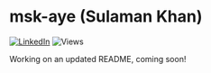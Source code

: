 <h1 align="left">msk-aye (Sulaman Khan)</h1>
<div align="left">
     <a href="https://linkedin.com/in/muhammad-sulaman-khan/"><img src="https://img.shields.io/badge/LinkedIn-blue.svg?style=for-the-badge&logo=linkedin&logoColor=white" alt="LinkedIn"/></a>
    <img src="https://komarev.com/ghpvc/?username=msk-aye&style=for-the-badge&color=red" alt="Views"/>
</div>

Working on an updated README, coming soon!

<!---
---

## :wave: About Me

Welcome! My name is **Sulaman** and I am a student at [The University of Queensland (UQ)](https://uq.edu.au/) and security intern at [CompliantERP](https://complianterp.com/). I am also a capstone student currently working with [NOJA Power](https://www.nojapower.com.au/) to create automated application and firmware security tests.

I am currently in my final year of university studying Bachelor of Computer Science and Masters of Cybersecurity.

Feel free to check out all my repositories to see what I have been getting up to during my years at university.

---

## :book: Education

- *Bachelor of Computer Science / Master of Cybersecurity*
  
    **Current GPA: 6.0 / 7.0 (Distinction)**.

- *Queensland Certificate of Education (2020)*

    **ATAR: 95.45 / 99.95**

---

## :man_technologist: Experience

### :computer: Software & Services I Use

<div align="center">
    <img src="https://raw.githubusercontent.com/devicons/devicon/master/icons/vscode/vscode-original.svg" alt="VSCode" height="48rem"/>&nbsp;
    <img src="https://raw.githubusercontent.com/devicons/devicon/master/icons/git/git-plain.svg" alt="Git" height="48rem"/>&nbsp;
    <img src="https://raw.githubusercontent.com/devicons/devicon/master/icons/github/github-original.svg" alt="GitHub" height="48rem"/>&nbsp;
    <img src="https://raw.githubusercontent.com/devicons/devicon/master/icons/anaconda/anaconda-original.svg" alt="Git" height="48rem"/>&nbsp;
</div>

#### Operating Systems I Use

<div align="center">
  <img src="https://raw.githubusercontent.com/devicons/devicon/master/icons/windows11/windows11-original.svg" alt="Windows 11" height="48rem"/>&nbsp;
  <img src="https://raw.githubusercontent.com/devicons/devicon/master/icons/ubuntu/ubuntu-plain.svg" alt="Ubuntu" height="48rem"/>
</div>

### :hammer_and_wrench: Languages & Tools I am Experienced in

#### For Web Development

<div align="center">
    <img src="https://raw.githubusercontent.com/devicons/devicon/master/icons/react/react-original.svg" alt="React" height="48rem" />&nbsp;
    <img src="https://raw.githubusercontent.com/devicons/devicon/master/icons/nodejs/nodejs-plain.svg" alt="NodeJS" height="48rem" />&nbsp;
    <img src="https://raw.githubusercontent.com/devicons/devicon/master/icons/d3js/d3js-plain.svg" alt="d3JS" height="48rem" />&nbsp;
    <img src="https://raw.githubusercontent.com/devicons/devicon/master/icons/html5/html5-plain.svg" alt="HTML5" height="48rem" />&nbsp;
    <img src="https://raw.githubusercontent.com/devicons/devicon/master/icons/css3/css3-plain.svg" alt="CSS3" height="48rem" />&nbsp;
    <img src="https://raw.githubusercontent.com/devicons/devicon/master/icons/javascript/javascript-plain.svg" alt="CSS3" height="48rem" />&nbsp;
</div>

#### For Software Development

<div align="center">
    <img src="https://raw.githubusercontent.com/devicons/devicon/master/icons/python/python-plain.svg" alt="Python" height="48rem" />&nbsp;
    <img src="https://raw.githubusercontent.com/devicons/devicon/master/icons/c/c-plain.svg" alt="C" height="48rem" />&nbsp;
    <img src="https://raw.githubusercontent.com/devicons/devicon/master/icons/java/java-original.svg" alt="Java" height="48rem" />&nbsp; 
</div>

---

## :fire: GitHub Statistics

<div align="center">

![msk-aye's GitHub Stats](https://github-readme-stats.vercel.app/api?username=msk-aye&show_icons=true&count_private=true&theme=tokyonight)

![Top Langs](https://github-readme-stats.vercel.app/api/top-langs/?username=msk-aye&hide=css,php&langs_count=6&layout=compact&theme=tokyonight)

![GitHub Streak](http://github-readme-streak-stats.herokuapp.com?user=msk-aye&theme=tokyonight)

</div>

---

## ***<img src="https://media0.giphy.com/media/Lqo3UBlXeHwZDoebKX/giphy.gif?cid=6c09b952111xv0yu98f5mapfn2defbmr0o0wivwmr3uhcowl&ep=v1_stickers_search&rid=giphy.gif&ct=s" width="30"> Featured Projects***

🔹 [**AI Maze Game Solver**](https://github.com/msk-aye/AI-maze-game-solver) – xx.  
🔹 [**Python Chat Server**](https://github.com/msk-aye/python-messaging-server) – xx.  
🔹 [**Python Maze Runner Game**](https://github.com/msk-aye/maze-runner-game) – xx.  
🔹 [**Word Ladder in C**](https://github.com/msk-aye/word-ladder) – xx.  

---

## 📫 Let's Connect

[![Website](https://img.shields.io/badge/Portfolio-000000?style=for-the-badge&logo=netlify&logoColor=white)](https://msk-aye.netlify.app/)
[![LinkedIn](https://img.shields.io/badge/LinkedIn-0077B5?style=for-the-badge&logo=linkedin&logoColor=white)](https://www.linkedin.com/in/muhammad-sulaman-khan/)
[![Email](https://img.shields.io/badge/Email-D14836?style=for-the-badge&logo=gmail&logoColor=white)](mailto:sulamankhan265@gmail.com)

---
--->

<!---
- 👋 Hi, I’m @msk-aye
- 👀 I’m interested in AI and cyber security
- 🌱 I’m currently learning machine learning, information security, functional programming and computer networking. 
- 📫 How to reach me: LinkedIn

Just a third year Bachelor of Computer Science / Master of Cyber Security (dual degree)
student at the University of Queensland, Brisbane.
--->

<!---
msk-aye/msk-aye is a ✨ special ✨ repository because its `README.md` (this file) appears on your GitHub profile.
You can click the Preview link to take a look at your changes.
--->
